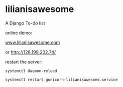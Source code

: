 # lilianisawesome

A Django To-do list

online demo:

  www.lilianisawesome.com
  
  or http://128.199.202.74/

restart the server:

    systemctl daemon-reload
    
    systemctl restart gunicorn-lilianisawesome.service 
